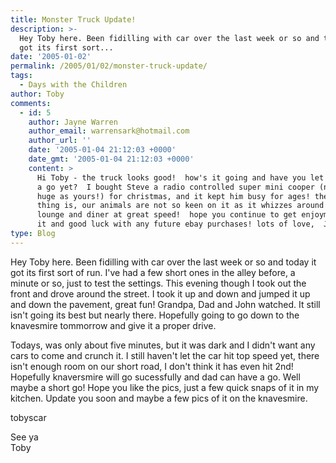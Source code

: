 ```yaml
---
title: Monster Truck Update!
description: >-
  Hey Toby here. Been fidilling with car over the last week or so and today it
  got its first sort...
date: '2005-01-02'
permalink: /2005/01/02/monster-truck-update/
tags:
  - Days with the Children
author: Toby
comments:
  - id: 5
    author: Jayne Warren
    author_email: warrensark@hotmail.com
    author_url: ''
    date: '2005-01-04 21:12:03 +0000'
    date_gmt: '2005-01-04 21:12:03 +0000'
    content: >
      Hi Toby - the truck looks good!  how's it going and have you let dad have
      a go yet?  I bought Steve a radio controlled super mini cooper (nothing as
      huge as yours!) for christmas, and it kept him busy for ages! the only
      thing is, our animals are not so keen on it as it whizzes around the
      lounge and diner at great speed!  hope you continue to get enjoyment from
      it and good luck with any future ebay purchases! lots of love,  Jayne
type: Blog
---
```


Hey Toby here. Been fidilling with car over the last week or so and
today it got its first sort of run. I\'ve had a few short ones in the
alley before, a minute or so, just to test the settings. This evening
though I took out the front and drove around the street. I took it up
and down and jumped it up and down the pavement, great fun! Grandpa, Dad
and John watched. It still isn\'t going its best but nearly there.
Hopefully going to go down to the knavesmire tommorrow and give it a
proper drive.

Todays, was only about five minutes, but it was dark and I didn\'t want
any cars to come and crunch it. I still haven\'t let the car hit top
speed yet, there isn\'t enough room on our short road, I don\'t think it
has even hit 2nd! Hopefully knaversmire will go sucessfully and dad can
have a go. Well maybe a short go! Hope you like the pics, just a few
quick snaps of it in my kitchen. Update you soon and maybe a few pics of
it on the knavesmire.

<wpg2>tobyscar</wpg2>

See ya  
 Toby


